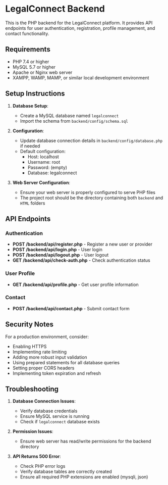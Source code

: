 # LegalConnect Backend

This is the PHP backend for the LegalConnect platform. It provides API endpoints for user authentication, registration, profile management, and contact functionality.

## Requirements

- PHP 7.4 or higher
- MySQL 5.7 or higher
- Apache or Nginx web server
- XAMPP, WAMP, MAMP, or similar local development environment

## Setup Instructions

1. **Database Setup**:
   - Create a MySQL database named `legalconnect` 
   - Import the schema from `backend/config/schema.sql`

2. **Configuration**:
   - Update database connection details in `backend/config/database.php` if needed
   - Default configuration:
     - Host: localhost
     - Username: root
     - Password: (empty)
     - Database: legalconnect

3. **Web Server Configuration**:
   - Ensure your web server is properly configured to serve PHP files
   - The project root should be the directory containing both `backend` and `HTML` folders

## API Endpoints

### Authentication
- **POST /backend/api/register.php** - Register a new user or provider
- **POST /backend/api/login.php** - User login
- **POST /backend/api/logout.php** - User logout
- **GET /backend/api/check-auth.php** - Check authentication status

### User Profile
- **GET /backend/api/profile.php** - Get user profile information

### Contact
- **POST /backend/api/contact.php** - Submit contact form

## Security Notes

For a production environment, consider:
- Enabling HTTPS
- Implementing rate limiting
- Adding more robust input validation
- Using prepared statements for all database queries
- Setting proper CORS headers
- Implementing token expiration and refresh

## Troubleshooting

1. **Database Connection Issues**:
   - Verify database credentials
   - Ensure MySQL service is running
   - Check if `legalconnect` database exists

2. **Permission Issues**:
   - Ensure web server has read/write permissions for the backend directory

3. **API Returns 500 Error**:
   - Check PHP error logs
   - Verify database tables are correctly created
   - Ensure all required PHP extensions are enabled (mysqli, json) 